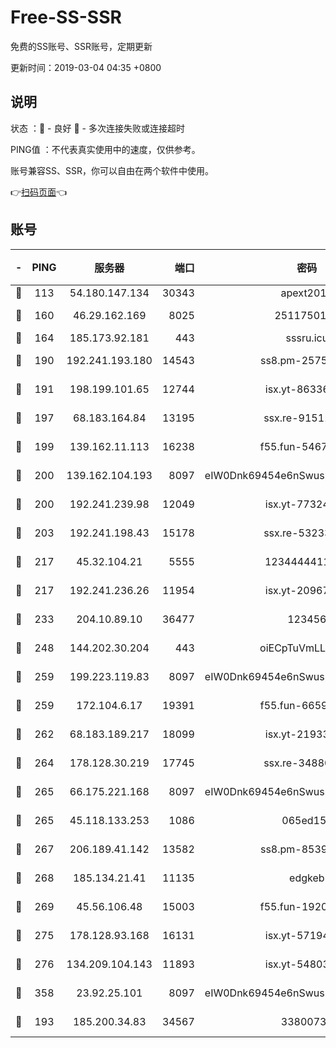 # Free-SS-SSR

免费的SS账号、SSR账号，定期更新

更新时间：2019-03-04 04:35 +0800

## 说明

状态     ：🙂 - 良好 🙁 - 多次连接失败或连接超时

PING值   ：不代表真实使用中的速度，仅供参考。

账号兼容SS、SSR，你可以自由在两个软件中使用。

👉[扫码页面](https://liesauer.github.io/free-ss-ssr.github.io/)👈

## 账号

|-|PING|服务器|端口|密码|加密方式|区域|
|:----:|:----:|:-----:|-----:|:----:|:----:|:----:|
|🙂|113|54.180.147.134|30343|apext2019|chacha20|KR|
|🙂|160|46.29.162.169|8025|2511750146|aes-256-cfb|RU|
|🙂|164|185.173.92.181|443|sssru.icu|rc4-md5|RU|
|🙂|190|192.241.193.180|14543|ss8.pm-25759164|aes-256-cfb|US|
|🙂|191|198.199.101.65|12744|isx.yt-86336141|aes-256-cfb|US|
|🙂|197|68.183.164.84|13195|ssx.re-91511451|aes-256-cfb|US|
|🙂|199|139.162.11.113|16238|f55.fun-54673492|aes-256-cfb|SG|
|🙂|200|139.162.104.193|8097|eIW0Dnk69454e6nSwuspv9DmS201tQ0D|aes-256-cfb|JP|
|🙂|200|192.241.239.98|12049|isx.yt-77324460|aes-256-cfb|US|
|🙂|203|192.241.198.43|15178|ssx.re-53233906|aes-256-cfb|US|
|🙂|217|45.32.104.21|5555|1234444411111|aes-256-cfb|SG|
|🙂|217|192.241.236.26|11954|isx.yt-20967574|aes-256-cfb|US|
|🙂|233|204.10.89.10|36477|123456|aes-256-cfb|US|
|🙂|248|144.202.30.204|443|oiECpTuVmLLxk4Ts|aes-256-cfb|US|
|🙂|259|199.223.119.83|8097|eIW0Dnk69454e6nSwuspv9DmS201tQ0D|aes-256-cfb|US|
|🙂|259|172.104.6.17|19391|f55.fun-66594253|aes-256-cfb|US|
|🙂|262|68.183.189.217|18099|isx.yt-21933361|aes-256-cfb|SG|
|🙂|264|178.128.30.219|17745|ssx.re-34880503|aes-256-cfb|SG|
|🙂|265|66.175.221.168|8097|eIW0Dnk69454e6nSwuspv9DmS201tQ0D|aes-256-cfb|US|
|🙂|265|45.118.133.253|1086|065ed15a|aes-256-cfb|SG|
|🙂|267|206.189.41.142|13582|ss8.pm-85391880|aes-256-cfb|SG|
|🙂|268|185.134.21.41|11135|edgkeb|aes-256-cfb|GB|
|🙂|269|45.56.106.48|15003|f55.fun-19202286|aes-256-cfb|US|
|🙂|275|178.128.93.168|16131|isx.yt-57194887|aes-256-cfb|SG|
|🙂|276|134.209.104.143|11893|isx.yt-54803040|aes-256-cfb|SG|
|🙂|358|23.92.25.101|8097|eIW0Dnk69454e6nSwuspv9DmS201tQ0D|aes-256-cfb|US|
|🙂|193|185.200.34.83|34567|33800731|aes-256-cfb|US|
